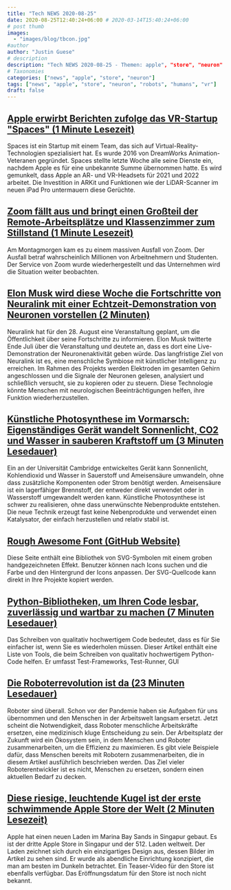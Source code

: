 ```yaml
---
title: "Tech NEWS 2020-08-25"
date: 2020-08-25T12:40:24+06:00 # 2020-03-14T15:40:24+06:00
# post thumb
images:
  - "images/blog/tbcon.jpg"
#author
author: "Justin Guese"
# description
description: "Tech NEWS 2020-08-25 - Themen: apple", "store", "neuron"
# Taxonomies
categories: ["news", "apple", "store", "neuron"]
tags: ["news", "apple", "store", "neuron", "robots", "humans", "vr"]
draft: false
---
```


## [Apple erwirbt Berichten zufolge das VR-Startup "Spaces" (1 Minute Lesezeit)](https://9to5mac.com/2020/08/24/apple-reportedly-acquires-vr-startup-spaces//1/010001742516804c-55882562-51ca-409a-94ba-5cb07c0ea4e7-000000/_MWlaEFFRN7j-lii3miu1qWM6T6RwutqgBvPygpw-tQ=155)

 Spaces ist ein Startup mit einem Team, das sich auf Virtual-Reality-Technologien spezialisiert hat. Es wurde 2016 von DreamWorks Animation-Veteranen gegründet. Spaces stellte letzte Woche alle seine Dienste ein, nachdem Apple es für eine unbekannte Summe übernommen hatte. Es wird gemunkelt, dass Apple an AR- und VR-Headsets für 2021 und 2022 arbeitet. Die Investition in ARKit und Funktionen wie der LiDAR-Scanner im neuen iPad Pro untermauern diese Gerüchte.

## [Zoom fällt aus und bringt einen Großteil der Remote-Arbeitsplätze und Klassenzimmer zum Stillstand (1 Minute Lesezeit)](https://www.nbcnews.com/news/us-news/zoom-goes-down-bringing-much-remote-workplace-classroom-grinding-halt-n1237852/1/010001742516804c-55882562-51ca-409a-94ba-5cb07c0ea4e7-000000/TGL7DIKb4-mSEibci5oCBy8p1_1yWF19hc1QGigaSOA=155)

 Am Montagmorgen kam es zu einem massiven Ausfall von Zoom. Der Ausfall betraf wahrscheinlich Millionen von Arbeitnehmern und Studenten. Der Service von Zoom wurde wiederhergestellt und das Unternehmen wird die Situation weiter beobachten.

## [Elon Musk wird diese Woche die Fortschritte von Neuralink mit einer Echtzeit-Demonstration von Neuronen vorstellen (2 Minuten)](https://www.teslarati.com/elon-musk-neuralink-neuron-demonstration-event//1/010001742516804c-55882562-51ca-409a-94ba-5cb07c0ea4e7-000000/gek_2wIy417i652jL2_uszI_rpYAZiXeDaUIiVN1kMw=155)

 Neuralink hat für den 28. August eine Veranstaltung geplant, um die Öffentlichkeit über seine Fortschritte zu informieren. Elon Musk twitterte Ende Juli über die Veranstaltung und deutete an, dass es dort eine Live-Demonstration der Neuronenaktivität geben würde. Das langfristige Ziel von Neuralink ist es, eine menschliche Symbiose mit künstlicher Intelligenz zu erreichen. Im Rahmen des Projekts werden Elektroden im gesamten Gehirn angeschlossen und die Signale der Neuronen gelesen, analysiert und schließlich versucht, sie zu kopieren oder zu steuern. Diese Technologie könnte Menschen mit neurologischen Beeinträchtigungen helfen, ihre Funktion wiederherzustellen.

## [Künstliche Photosynthese im Vormarsch: Eigenständiges Gerät wandelt Sonnenlicht, CO2 und Wasser in sauberen Kraftstoff um (3 Minuten Lesedauer)](https://scitechdaily.com/artificial-photosynthesis-advance-standalone-device-converts-sunlight-co2-and-water-into-clean-fuel//1/010001742516804c-55882562-51ca-409a-94ba-5cb07c0ea4e7-000000/PPmjHnt8LmjJhOGmXYrojmaHlJTsV_rMZZlVwbZ86MU=155)

 Ein an der Universität Cambridge entwickeltes Gerät kann Sonnenlicht, Kohlendioxid und Wasser in Sauerstoff und Ameisensäure umwandeln, ohne dass zusätzliche Komponenten oder Strom benötigt werden. Ameisensäure ist ein lagerfähiger Brennstoff, der entweder direkt verwendet oder in Wasserstoff umgewandelt werden kann. Künstliche Photosynthese ist schwer zu realisieren, ohne dass unerwünschte Nebenprodukte entstehen. Die neue Technik erzeugt fast keine Nebenprodukte und verwendet einen Katalysator, der einfach herzustellen und relativ stabil ist.

## [Rough Awesome Font (GitHub Website)](https://djamshed.github.io/rough-awesome-font/dist//1/010001742516804c-55882562-51ca-409a-94ba-5cb07c0ea4e7-000000/tbYpSm4DJWJGrp_QEUYkbP4cfrFTSnUMVdrO8nECg2E=155)

 Diese Seite enthält eine Bibliothek von SVG-Symbolen mit einem groben handgezeichneten Effekt. Benutzer können nach Icons suchen und die Farbe und den Hintergrund der Icons anpassen. Der SVG-Quellcode kann direkt in Ihre Projekte kopiert werden.

## [Python-Bibliotheken, um Ihren Code lesbar, zuverlässig und wartbar zu machen (7 Minuten Lesedauer)](https://isaak.dev/2020/08/python-libraries-to-make-your-code-readable-and-maintainable/1/010001742516804c-55882562-51ca-409a-94ba-5cb07c0ea4e7-000000/bgfko68kdEdNtUOiCFS7cJA3BtY8Caz8bHWI9JuBHlU=155)

 Das Schreiben von qualitativ hochwertigem Code bedeutet, dass es für Sie einfacher ist, wenn Sie es wiederholen müssen. Dieser Artikel enthält eine Liste von Tools, die beim Schreiben von qualitativ hochwertigem Python-Code helfen. Er umfasst Test-Frameworks, Test-Runner, GUI

## [Die Roboterrevolution ist da (23 Minuten Lesedauer)](https://www.nationalgeographic.com/magazine/2020/09/the-robot-revolution-has-arrived-feature//1/010001742516804c-55882562-51ca-409a-94ba-5cb07c0ea4e7-000000/GX7A9yVMqQJ3ZpT6dvL1Vfcnk2o_wFsC1rwa4kYvL2U=155)

 Roboter sind überall. Schon vor der Pandemie haben sie Aufgaben für uns übernommen und den Menschen in der Arbeitswelt langsam ersetzt. Jetzt scheint die Notwendigkeit, dass Roboter menschliche Arbeitskräfte ersetzen, eine medizinisch kluge Entscheidung zu sein. Der Arbeitsplatz der Zukunft wird ein Ökosystem sein, in dem Menschen und Roboter zusammenarbeiten, um die Effizienz zu maximieren. Es gibt viele Beispiele dafür, dass Menschen bereits mit Robotern zusammenarbeiten, die in diesem Artikel ausführlich beschrieben werden. Das Ziel vieler Roboterentwickler ist es nicht, Menschen zu ersetzen, sondern einen aktuellen Bedarf zu decken.

## [Diese riesige, leuchtende Kugel ist der erste schwimmende Apple Store der Welt (2 Minuten Lesezeit)](https://www.theverge.com/2020/8/24/21399749/apple-store-retail-singapore-floating-design-marina-bay-sands/1/010001742516804c-55882562-51ca-409a-94ba-5cb07c0ea4e7-000000/uicA1SFUPlcZ3SI-AaI83-36Wj_aHzHbh2dJQW4zM-s=155)

 Apple hat einen neuen Laden im Marina Bay Sands in Singapur gebaut. Es ist der dritte Apple Store in Singapur und der 512. Laden weltweit. Der Laden zeichnet sich durch ein einzigartiges Design aus, dessen Bilder im Artikel zu sehen sind. Er wurde als abendliche Einrichtung konzipiert, die man am besten im Dunkeln betrachtet. Ein Teaser-Video für den Store ist ebenfalls verfügbar. Das Eröffnungsdatum für den Store ist noch nicht bekannt.

